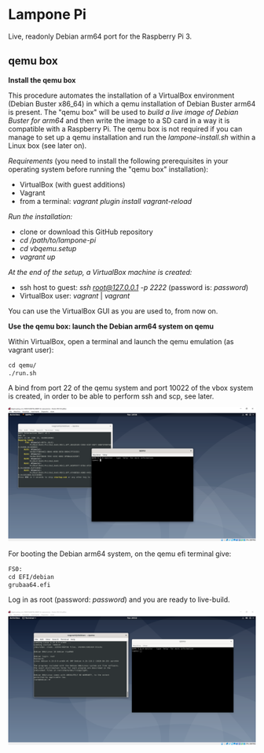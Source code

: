 # Lampone Pi

Live, readonly Debian arm64 port for the Raspberry Pi 3.


## qemu box

**Install the qemu box**

This procedure automates the installation of a VirtualBox environment (Debian Buster x86_64) in which a qemu installation of Debian Buster arm64 is present. The "qemu box" will be used to *build a live image of Debian Buster for arm64* and then write the image to a SD card in a way it is compatible with a Raspberry Pi.
The qemu box is not required if you can manage to set up a qemu installation and run the *lampone-install.sh* within a Linux box (see later on).

*Requirements* (you need to install the following prerequisites in your operating system before running the "qemu box" installation):
 - VirtualBox (with guest additions) 
 - Vagrant
 - from a terminal: *vagrant plugin install vagrant-reload*

*Run the installation:*

 - clone or download this GitHub repository 
 - *cd /path/to/lampone-pi*
 - *cd vbqemu.setup* 
 - *vagrant up*

*At the end of the setup, a VirtualBox machine is created:*
 - ssh host to guest: *ssh root@127.0.0.1 -p 2222* (password is: *password*)
 - VirtualBox user: *vagrant* | *vagrant*

You can use the VirtualBox GUI as you are used to, from now on.



**Use the qemu box: launch the Debian arm64 system on qemu**

Within VirtualBox, open a terminal and launch the qemu emulation (as vagrant user):

    cd qemu/
    ./run.sh 
 
A bind from port 22 of the qemu system and port 10022 of the vbox system is created, in order to be able to perform ssh and scp, see later.

![qemu box](vbqemu.setup/img/vnoxqemu.boot.png)

For booting the Debian arm64 system, on the qemu efi terminal give:

    FS0:
    cd EFI/debian
    grubaa64.efi

Log in as root (password: *password*) and you are ready to live-build.

![debian arm](vbqemu.setup/img/debian.arm.png)
